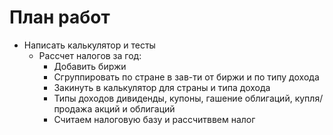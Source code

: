 # План работ
* Написать калькулятор и тесты
  * Рассчет налогов за год: 
    * Добавить биржи
    * Сгруппировать по стране в зав-ти от биржи и по типу дохода
    * Закинуть в калькулятор для страны и типа дохода
    * Типы доходов дивиденды, купоны, гашение облигаций, купля/продажа акций и облигаций
    * Считаем налоговую базу и рассчитввем налог